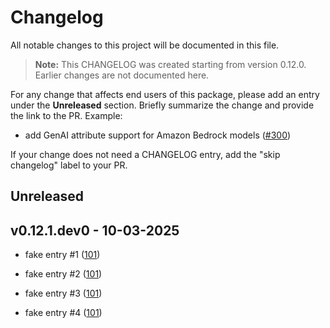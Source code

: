 # Changelog

All notable changes to this project will be documented in this file.

> **Note:** This CHANGELOG was created starting from version 0.12.0. Earlier changes are not documented here.

For any change that affects end users of this package, please add an entry under the **Unreleased** section. Briefly summarize the change and provide the link to the PR. Example:
- add GenAI attribute support for Amazon Bedrock models
  ([#300](https://github.com/aws-observability/aws-otel-python-instrumentation/pull/300))

If your change does not need a CHANGELOG entry, add the "skip changelog" label to your PR.

## Unreleased

## v0.12.1.dev0 - 10-03-2025

- fake entry #1
  ([101](https://github.com/aws-observability/aws-otel-python-instrumentation/pull/300))

- fake entry #2
  ([101](https://github.com/aws-observability/aws-otel-python-instrumentation/pull/300))

- fake entry #3
  ([101](https://github.com/aws-observability/aws-otel-python-instrumentation/pull/300))

- fake entry #4
  ([101](https://github.com/aws-observability/aws-otel-python-instrumentation/pull/300))